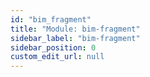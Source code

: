 ```yaml
---
id: "bim_fragment"
title: "Module: bim-fragment"
sidebar_label: "bim-fragment"
sidebar_position: 0
custom_edit_url: null
---
```

